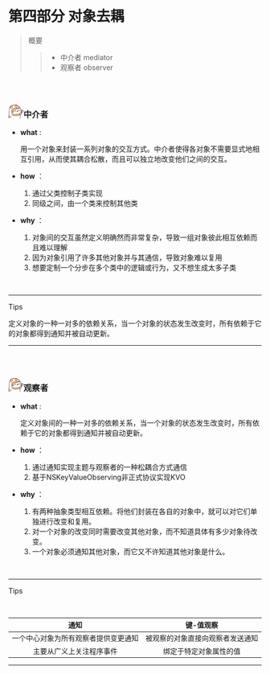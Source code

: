 <h1>第四部分 对象去耦</h1>

> 概要
>
> > - 中介者 mediator
> > - 观察者 observer

<br>

<br>

<img src="https://github.com/zhuxinyu/blog/blob/master/logo.jpg" width = "30" height = "30" div align=left /><h3>中介者</h3>

- **what** : 

  用一个对象来封装一系列对象的交互方式。中介者使得各对象不需要显式地相互引用，从而使其耦合松散，而且可以独立地改变他们之间的交互。

- **how** ：

  1. 通过父类控制子类实现
  2. 同级之间，由一个类来控制其他类

- **why** ：
  1. 对象间的交互虽然定义明确然而非常复杂，导致一组对象彼此相互依赖而且难以理解
  2. 因为对象引用了许多其他对象并与其通信，导致对象难以复用
  3. 想要定制一个分步在多个类中的逻辑或行为，又不想生成太多子类

<br>

---

Tips

​	定义对象的一种一对多的依赖关系，当一个对象的状态发生改变时，所有依赖于它的对象都得到通知并被自动更新。

---

<br>

<br>

<img src="https://github.com/zhuxinyu/blog/blob/master/logo.jpg" width = "30" height = "30" div align=left /><h3>观察者</h3>

- **what** : 

  定义对象间的一种一对多的依赖关系，当一个对象的状态发生改变时，所有依赖于它的对象都得到通知并被自动更新。

- **how** ：

  1. 通过通知实现主题与观察者的一种松耦合方式通信
  2. 基于NSKeyValueObserving非正式协议实现KVO

- **why** ：
  1. 有两种抽象类型相互依赖。将他们封装在各自的对象中，就可以对它们单独进行改变和复用。
  2. 对一个对象的改变同时需要改变其他对象，而不知道具体有多少对象待改变。
  3. 一个对象必须通知其他对象，而它又不许知道其他对象是什么。

<br>

---

Tips

​	

|                 通知                 |            键-值观察             |
| :----------------------------------: | :------------------------------: |
| 一个中心对象为所有观察者提供变更通知 | 被观察的对象直接向观察者发送通知 |
|       主要从广义上关注程序事件       |      绑定于特定对象属性的值      |

---

